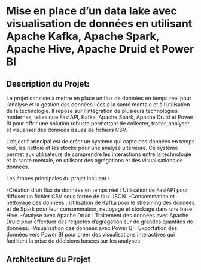 # Mise en place d’un data lake avec visualisation de données en utilisant Apache Kafka, Apache Spark, Apache Hive, Apache Druid et Power BI
 
## Description du Projet:
Le projet consiste à mettre en place un flux de données en temps réel pour l’analyse et la gestion des données liées à la santé mentale et à l’utilisation de la technologie. Il repose sur l’intégration de plusieurs technologies modernes, telles que FastAPI, Kafka, Apache Spark, Apache Druid et Power BI pour offrir une solution robuste permettant de collecter, traiter, analyser et visualiser des données issues de fichiers CSV.

L’objectif principal est de créer un système qui capte des données en temps réel, les nettoie et les stocke pour une analyse ultérieure. Ce système permet aux utilisateurs de comprendre les interactions entre la technologie et la santé mentale, en utilisant des agrégations et des visualisations de données.

Les étapes principales du projet incluent :

-Création d'un flux de données en temps réel : Utilisation de FastAPI pour diffuser un fichier CSV sous forme de flux JSON.
-Consommation et nettoyage des données : Utilisation de Kafka pour le streaming des données et de Spark pour leur consommation, nettoyage et stockage dans une base Hive.
-Analyse avec Apache Druid : Traitement des données avec Apache Druid pour effectuer des requêtes d’agrégation sur de grandes quantités de données.
-Visualisation des données avec Power BI : Exportation des données vers Power BI pour créer des visualisations interactives qui facilitent la prise de décisions basées sur les analyses.

## Architecture du Projet
